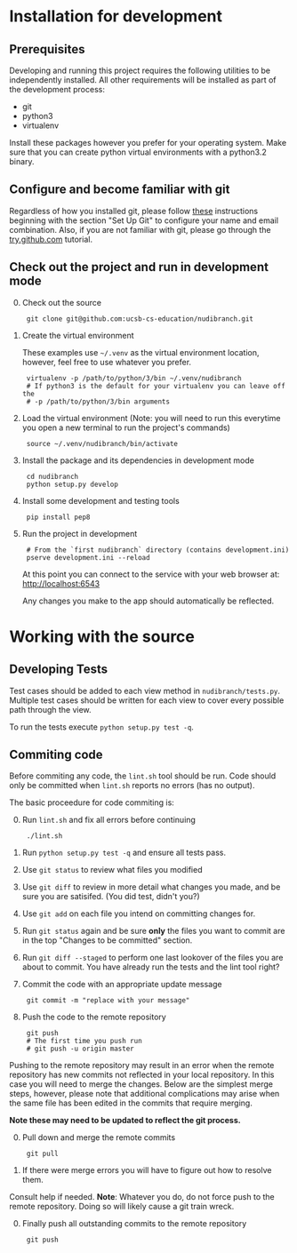 # Installation for development

## Prerequisites

Developing and running this project requires the following utilities to be
independently installed. All other requirements will be installed as part of
the development process:

 * git
 * python3
 * virtualenv

Install these packages however you prefer for your operating system. Make sure
that you can create python virtual environments with a python3.2 binary.

## Configure and become familiar with git

Regardless of how you installed git, please follow
[these](https://help.github.com/articles/set-up-git#platform-all) instructions
beginning with the section "Set Up Git" to configure your name and email
combination. Also, if you are not familiar with git, please go through the
[try.github.com](http://try.github.com/) tutorial.

## Check out the project and run in development mode

0. Check out the source

        git clone git@github.com:ucsb-cs-education/nudibranch.git

0. Create the virtual environment

    These examples use `~/.venv` as the virtual environment location,
    however, feel free to use whatever you prefer.

        virtualenv -p /path/to/python/3/bin ~/.venv/nudibranch
        # If python3 is the default for your virtualenv you can leave off the
        # -p /path/to/python/3/bin arguments

0. Load the virtual environment (Note: you will need to run this everytime you
open a new terminal to run the project's commands)

        source ~/.venv/nudibranch/bin/activate

0. Install the package and its dependencies in development mode

        cd nudibranch
        python setup.py develop

0. Install some development and testing tools

        pip install pep8

0. Run the project in development

        # From the `first nudibranch` directory (contains development.ini)
        pserve development.ini --reload

    At this point you can connect to the service with your web browser at:
    [http://localhost:6543](http://localhost:6543)

    Any changes you make to the app should automatically be reflected.


# Working with the source

## Developing Tests

Test cases should be added to each view method in
`nudibranch/tests.py`. Multiple test cases should be written for each view to
cover every possible path through the view.

To run the tests execute `python setup.py test -q`.

## Commiting code

Before commiting any code, the `lint.sh` tool should be run. Code should only
be committed when `lint.sh` reports no errors (has no output).

The basic proceedure for code commiting is:

0. Run `lint.sh` and fix all errors before continuing

        ./lint.sh

0. Run `python setup.py test -q` and ensure all tests pass.

0. Use `git status` to review what files you modified

0. Use `git diff` to review in more detail what changes you made, and be
sure you are satisifed.  (You did test, didn't you?)

0. Use `git add` on each file you intend on committing changes for.

0. Run `git status` again and be sure __only__ the files you want to commit are
in the top "Changes to be committed" section.

0. Run `git diff --staged` to perform one last lookover of the files you are
about to commit. You have already run the tests and the lint tool right?


0. Commit the code with an appropriate update message

        git commit -m "replace with your message"

0. Push the code to the remote repository

        git push
        # The first time you push run
        # git push -u origin master

Pushing to the remote repository may result in an error when the remote
repository has new commits not reflected in your local repository. In this case
you will need to merge the changes.  Below are the simplest merge steps,
however, please note that additional complications may arise when the same file
has been edited in the commits that require merging.

__Note these may need to be updated to reflect the git process.__

0. Pull down and merge the remote commits

        git pull

0. If there were merge errors you will have to figure out how to resolve them.

Consult help if needed. __Note__: Whatever you do, do not force push to the
remote repository. Doing so will likely cause a git train wreck.

0. Finally push all outstanding commits to the remote repository

        git push
